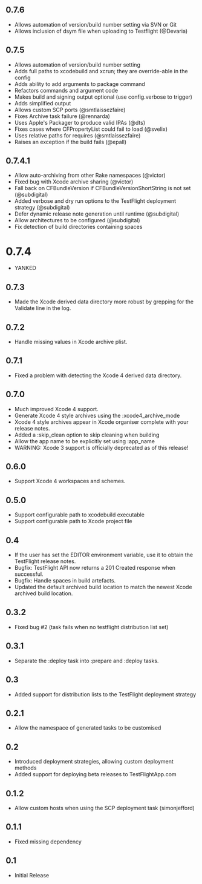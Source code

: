 ## 0.7.6
* Allows automation of version/build number setting via SVN or Git
* Allows inclusion of dsym file when uploading to Testflight (@Devaria)


## 0.7.5
* Allows automation of version/build number setting
* Adds full paths to xcodebuild and xcrun; they are override-able in the config
* Adds ability to add arguments to package command
* Refactors commands and argument code
* Makes build and signing output optional (use config.verbose to trigger) 
* Adds simplified output
* Allows custom SCP ports (@smtlaissezfaire)
* Fixes Archive task failure (@rennarda)
* Uses Apple's Packager to produce valid IPAs (@dts)
* Fixes cases where CFPropertyList could fail to load (@svelix)
* Uses relative paths for requires (@smtlaissezfaire)
* Raises an exception if the build fails (@epall)

## 0.7.4.1
* Allow auto-archiving from other Rake namespaces (@victor)
* Fixed bug with Xcode archive sharing (@victor)
* Fall back on CFBundleVersion if CFBundleVersionShortString is not set (@subdigital)
* Added verbose and dry run options to the TestFlight deployment strategy (@subdigital)
* Defer dynamic release note generation until runtime (@subdigital)
* Allow architectures to be configured (@subdigital)
* Fix detection of build directories containing spaces

# 0.7.4
* YANKED

## 0.7.3
* Made the Xcode derived data directory more robust by grepping for the Validate line in the log.

## 0.7.2
* Handle missing values in Xcode archive plist.

## 0.7.1
* Fixed a problem with detecting the Xcode 4 derived data directory.

## 0.7.0
* Much improved Xcode 4 support.
* Generate Xcode 4 style archives using the :xcode4_archive_mode
* Xcode 4 style archives appear in Xcode organiser complete with your release notes.
* Added a :skip_clean option to skip cleaning when building
* Allow the app name to be explicitly set using :app_name
* WARNING: Xcode 3 support is officially deprecated as of this release!

## 0.6.0
* Support Xcode 4 workspaces and schemes.

## 0.5.0
* Support configurable path to xcodebuild executable
* Support configurable path to Xcode project file

## 0.4
* If the user has set the EDITOR environment variable, use it to obtain the TestFlight release notes.
* Bugfix: TestFlight API now returns a 201 Created response when successful.
* Bugfix: Handle spaces in build artefacts.
* Updated the default archived build location to match the newest Xcode archived build location.

## 0.3.2
* Fixed bug #2 (task fails when no testflight distribution list set)

## 0.3.1
* Separate the :deploy task into :prepare and :deploy tasks.

## 0.3
* Added support for distribution lists to the TestFlight deployment strategy

## 0.2.1
* Allow the namespace of generated tasks to be customised

## 0.2
* Introduced deployment strategies, allowing custom deployment methods
* Added support for deploying beta releases to TestFlightApp.com

## 0.1.2

* Allow custom hosts when using the SCP deployment task (simonjefford)

## 0.1.1
* Fixed missing dependency

## 0.1
* Initial Release
